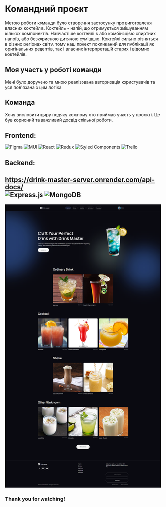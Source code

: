 # Командний проєкт

Метою роботи команди було створення застосунку про виготовленя власних коктейлів. 
Коктейль - напій, що отримується змішуванням кількох компонентів. Найчастіше коктейлі є або комбінацією спиртних напоїв, або безкорисною дитячою сумішшю. 
Коктейлі сильно різняться в різних регіонах світу, тому наш проект покликаний для публікації як оригінальних рецептів, так і власних інтерпретацій старих і відомих коктейлів.

## Моя участь у роботі команди

Мені було доручено та мною реалізована авторизація користувачів та
уся пов'язана з цим логіка

## Команда

Хочу висловити щиру подяку кожному хто приймав участь у проєкті. 
Це був корисний та важливий досвід спільної роботи.

## Frontend:

![Figma](https://img.shields.io/badge/figma-%23F24E1E.svg?style=for-the-badge&logo=figma&logoColor=white)
![MUI](https://img.shields.io/badge/MUI-%230081CB.svg?style=for-the-badge&logo=mui&logoColor=white)
![React](https://img.shields.io/badge/react-%2320232a.svg?style=for-the-badge&logo=react&logoColor=%2361DAFB)
![Redux](https://img.shields.io/badge/redux-%23593d88.svg?style=for-the-badge&logo=redux&logoColor=white)
![Styled Components](https://img.shields.io/badge/styled--components-DB7093?style=for-the-badge&logo=styled-components&logoColor=white)
![Trello](https://img.shields.io/badge/Trello-%23026AA7.svg?style=for-the-badge&logo=Trello&logoColor=white)

## Backend:
https://drink-master-server.onrender.com/api-docs/ </br>
![Express.js](https://img.shields.io/badge/express.js-%23404d59.svg?style=for-the-badge&logo=express&logoColor=%2361DAFB)
![MongoDB](https://img.shields.io/badge/MongoDB-%234ea94b.svg?style=for-the-badge&logo=mongodb&logoColor=white)
---

![Desktop](./src/assets/Desktop.jpg)

### Thank you for watching!
